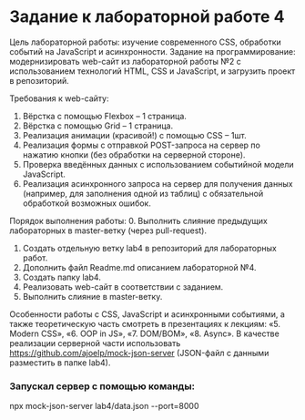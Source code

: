 # Задание к лабораторной работе 4
Цель лабораторной работы: изучение современного CSS, обработки событий на JavaScript и асинхронности.
Задание на программирование: модернизировать web-сайт из лабораторной работы №2 с использованием технологий HTML, CSS и JavaScript, и загрузить проект в репозиторий.

Требования к web-сайту:
1.  Вёрстка с помощью Flexbox – 1 страница.
2.  Вёрстка с помощью Grid – 1 страница.
3.  Реализация анимации (красивой!) с помощью CSS – 1шт.
4.  Реализация формы с отправкой POST-запроса на сервер по нажатию кнопки (без обработки на серверной стороне).
5.  Проверка введённых данных с использованием событийной модели JavaScript.
6.  Реализация асинхронного запроса на сервер для получения данных (например, для заполнения одной из таблиц) с обязательной обработкой возможных ошибок.

Порядок выполнения работы:
0.  Выполнить слияние предыдущих лабораторных в master-ветку (через pull-request).
1.  Создать отдельную ветку lab4 в репозиторий для лабораторных работ.
2.  Дополнить файл Readme.md описанием лабораторной №4.
3.  Создать папку lab4.
4.  Реализовать web-сайт в соответствии с заданием.
5.  Выполнить слияние в master-ветку.

Особенности работы с СSS, JavaScript и асинхронными событиями, а также теоретическую часть смотреть в презентациях к лекциям: «5. Modern CSS», «6. OOP in JS», «7. DOM/BOM», «8. Async».
В качестве реализации серверной части использовать https://github.com/ajoelp/mock-json-server (JSON-файл с данными разместить в папке lab4).

### Запускал сервер с помощью команды:
npx mock-json-server lab4/data.json --port=8000
